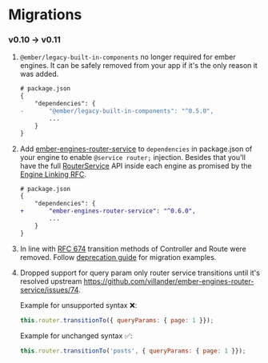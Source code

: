 # Migrations

### v0.10 -> v0.11

1. `@ember/legacy-built-in-components` no longer required for ember engines.
    It can be safely removed from your app if it's the only reason it was added.

    ```diff
    # package.json
    {
        "dependencies": {
    -       "@ember/legacy-built-in-components": "^0.5.0",
            ...
        }
    }
    ```

2. Add [ember-engines-router-service](https://github.com/villander/ember-engines-router-service) to `dependencies`
   in package.json of your engine to enable `@service router;` injection. Besides that you'll have the full [RouterService](https://api.emberjs.com/ember/release/classes/routerservice/) API inside each engine as promised by the [Engine Linking RFC](https://github.com/emberjs/rfcs/pull/122).

    ```diff
    # package.json
    {
        "dependencies": {
    +       "ember-engines-router-service": "^0.6.0",
            ...
        }
    }
    ```

3. In line with [RFC 674](https://rfcs.emberjs.com/id/0674-deprecate-transition-methods-of-controller-and-route/)
   transition methods of Controller and Route were removed.
   Follow [deprecation guide](https://ember-engines.com/docs/deprecations#-transition-methods-of-controller-and-route) for migration examples.

4. Dropped support for query param only router service transitions until it's resolved upstream https://github.com/villander/ember-engines-router-service/issues/74.

   Example for unsupported syntax ❌:
   ```js
   this.router.transitionTo({ queryParams: { page: 1 }});
   ```

   Example for unchanged syntax ✅:
   ```js
   this.router.transitionTo('posts', { queryParams: { page: 1 }});
   ```
